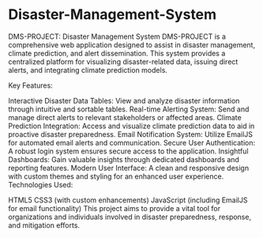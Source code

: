 # Disaster-Management-System
DMS-PROJECT: Disaster Management System
DMS-PROJECT is a comprehensive web application designed to assist in disaster management, climate prediction, and alert dissemination. This system provides a centralized platform for visualizing disaster-related data, issuing direct alerts, and integrating climate prediction models.

Key Features:

Interactive Disaster Data Tables: View and analyze disaster information through intuitive and sortable tables.
Real-time Alerting System: Send and manage direct alerts to relevant stakeholders or affected areas.
Climate Prediction Integration: Access and visualize climate prediction data to aid in proactive disaster preparedness.
Email Notification System: Utilize EmailJS for automated email alerts and communication.
Secure User Authentication: A robust login system ensures secure access to the application.
Insightful Dashboards: Gain valuable insights through dedicated dashboards and reporting features.
Modern User Interface: A clean and responsive design with custom themes and styling for an enhanced user experience.
Technologies Used:

HTML5
CSS3 (with custom enhancements)
JavaScript (including EmailJS for email functionality)
This project aims to provide a vital tool for organizations and individuals involved in disaster preparedness, response, and mitigation efforts.


